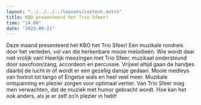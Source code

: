 ```yaml
---
layout: "../../../../layouts/content.astro"
title: KBO presenteerd het Trio Sfeer!
time: "14.00"
date: "2023-09-21"
---
```


Deze maand presenteerd het KBO het Trio Sfeer!
Een muzikale rondreis door het verleden, vol van die herkenbare mooie melodieën.
Wie wordt daar niet vrolijk van!
Heerlijk meezingen met Trio Sfeer, muzikaal ondersteund door saxofoon/zang,
accordeon en percussie. Vrijwel altijd gaan de handjes daarbij de lucht in of wordt er
een gezellig dansje gedaan. Mooie medleys van foxtrot tot tango of Engelse wals en heel veel meer.
Muzikale ontspanning en plezier zorgen voor optimaal vertier. Van Trio Sfeer mag men verwachten,
dat de muziek met humor gebracht wordt. Hoe kan het ook anders, als je er zelf zo’n plezier in hebt!
